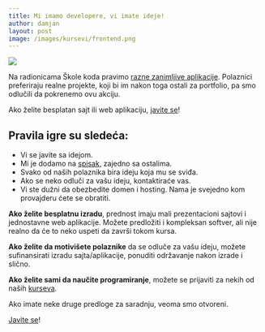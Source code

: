 ```yaml
---
title: Mi imamo developere, vi imate ideje!
author: damjan
layout: post
image: /images/kursevi/frontend.png
---
```


![]({{page.image}})

Na radionicama Škole koda pravimo [razne zanimljive aplikacije](/radovi). Polaznici preferiraju realne projekte, koji bi im nakon toga ostali za portfolio, pa smo odlučili da pokrenemo ovu akciju.

Ako želite besplatan sajt ili web aplikaciju, [javite se](/kontakt)!

## Pravila igre su sledeća:

- Vi se javite sa idejom. 
- Mi je dodamo na [spisak](https://trello.com/c/gMc2zPNn/1-ideje-za-sajtove-i-aplikacije), zajedno sa ostalima.
- Svako od naših polaznika bira ideju koja mu se sviđa.
- Ako se neko odluči za vašu ideju, kontaktiraće vas.
- Vi ste dužni da obezbedite domen i hosting. Nama je svejedno kom provajderu ćete se obratiti.

**Ako želite besplatnu izradu**, prednost imaju mali prezentacioni sajtovi i jednostavne web aplikacije. Možete predložiti i kompleksan softver, ali nije realno da će to neko uspeti da završi tokom kursa.

**Ako želite da motivišete polaznike** da se odluče za vašu ideju, možete sufinansirati izradu sajta/aplikacije, ponuditi održavanje nakon izrade i slično.

**Ako želite sami da naučite programiranje**, možete se prijaviti za nekih od naših [kurseva](/kursevi/).

Ako imate neke druge predloge za saradnju, veoma smo otvoreni.

[Javite se](/kontakt)!
